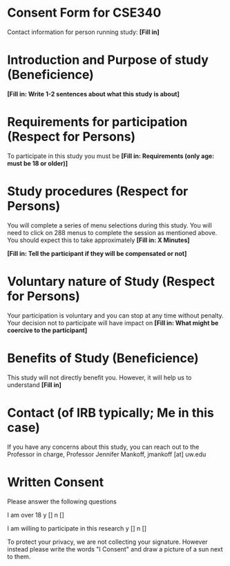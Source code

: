 # Consent Form for CSE340 

Contact information for person running study: **[Fill in]**


# Introduction and Purpose of study (Beneficience)

**[Fill in: Write 1-2 sentences about what this study is about]**

# Requirements for participation (Respect for Persons)

To participate in this study you must be **[Fill in: Requirements (only age:
must be 18 or older)]**

# Study procedures (Respect for Persons)
You will complete a series of menu selections during this study. You
will need to click on 288 menus to complete the session as 
mentioned above. You should expect this to take approximately **[Fill
in: X Minutes]** 

**[Fill in: Tell the participant if they will be compensated or not]**

# Voluntary nature of Study (Respect for Persons)
Your participation is voluntary and you can stop at any time without
penalty. Your decision not to participate will have impact on **[Fill
in: What might be coercive to the participant]**

# Benefits of Study (Beneficience)
This study will not directly benefit you. However, it will help us to
understand **[Fill in]**  

# Contact (of IRB typically; Me in this case)
If you have any concerns about this study, you can reach out to the
Professor in charge, Professor Jennifer Mankoff, jmankoff [at] uw.edu


# Written Consent
Please answer the following questions

I am over 18 y []  n []

I am willing to participate in this research y []  n []

To protect your privacy, we are not collecting your signature. However
instead please write the words "I Consent" and draw a picture of a
sun next to them. 
